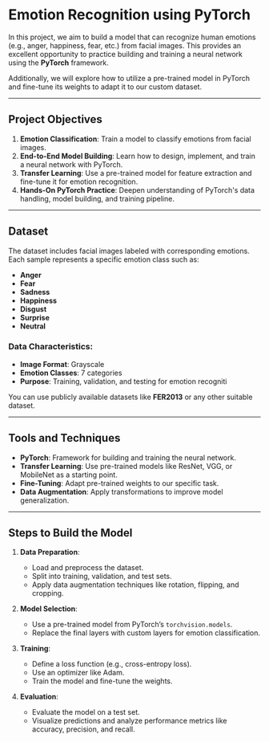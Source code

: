 # Emotion Recognition using PyTorch

In this project, we aim to build a model that can recognize human emotions (e.g., anger, happiness, fear, etc.) from facial images. This provides an excellent opportunity to practice building and training a neural network using the **PyTorch** framework.

Additionally, we will explore how to utilize a pre-trained model in PyTorch and fine-tune its weights to adapt it to our custom dataset.

---

## Project Objectives

1. **Emotion Classification**: Train a model to classify emotions from facial images.
2. **End-to-End Model Building**: Learn how to design, implement, and train a neural network with PyTorch.
3. **Transfer Learning**: Use a pre-trained model for feature extraction and fine-tune it for emotion recognition.
4. **Hands-On PyTorch Practice**: Deepen understanding of PyTorch's data handling, model building, and training pipeline.

---

## Dataset

The dataset includes facial images labeled with corresponding emotions. Each sample represents a specific emotion class such as:

- **Anger**
- **Fear**
- **Sadness**
- **Happiness**
- **Disgust**
- **Surprise**
- **Neutral**
  
### Data Characteristics:
- **Image Format**: Grayscale
- **Emotion Classes**: 7 categories
- **Purpose**: Training, validation, and testing for emotion recogniti

You can use publicly available datasets like **FER2013** or any other suitable dataset.

---

## Tools and Techniques

- **PyTorch**: Framework for building and training the neural network.
- **Transfer Learning**: Use pre-trained models like ResNet, VGG, or MobileNet as a starting point.
- **Fine-Tuning**: Adapt pre-trained weights to our specific task.
- **Data Augmentation**: Apply transformations to improve model generalization.

---

## Steps to Build the Model

1. **Data Preparation**:
   - Load and preprocess the dataset.
   - Split into training, validation, and test sets.
   - Apply data augmentation techniques like rotation, flipping, and cropping.

2. **Model Selection**:
   - Use a pre-trained model from PyTorch’s `torchvision.models`.
   - Replace the final layers with custom layers for emotion classification.

3. **Training**:
   - Define a loss function (e.g., cross-entropy loss).
   - Use an optimizer like Adam.
   - Train the model and fine-tune the weights.

4. **Evaluation**:
   - Evaluate the model on a test set.
   - Visualize predictions and analyze performance metrics like accuracy, precision, and recall.

